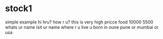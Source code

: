 # stock1
simple example
hi 
hru?
how r u?
this is very  high pricce food
10000
5500
whats ur name
isit ur name
where r u live 
u born in oune
pune or mumbai or usa
